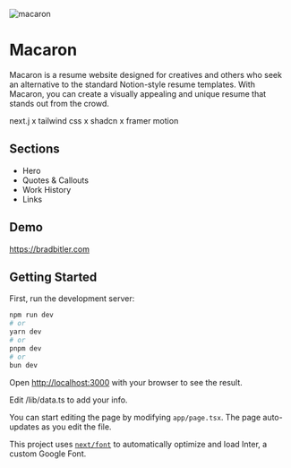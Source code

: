![macaron]((https://us.lamarguerite.com/cdn/shop/products/cotton-candy-macarons-la-marguerite_300x300.png?v=1618290618))

# Macaron 

Macaron is a resume website designed for creatives and others who seek an alternative to the standard Notion-style resume templates. With Macaron, you can create a visually appealing and unique resume that stands out from the crowd.

next.j x tailwind css x shadcn x framer motion


## Sections

- Hero
- Quotes & Callouts
- Work History
- Links


## Demo

https://bradbitler.com
## Getting Started

First, run the development server:

```bash
npm run dev
# or
yarn dev
# or
pnpm dev
# or
bun dev
```

Open [http://localhost:3000](http://localhost:3000) with your browser to see the result.

Edit /lib/data.ts to add your info.

You can start editing the page by modifying `app/page.tsx`. The page auto-updates as you edit the file.

This project uses [`next/font`](https://nextjs.org/docs/basic-features/font-optimization) to automatically optimize and load Inter, a custom Google Font.
